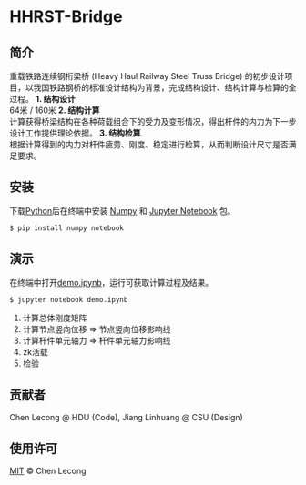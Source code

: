 # HHRST-Bridge 
  
## 简介
重载铁路连续钢桁梁桥 (Heavy Haul Railway Steel Truss Bridge) 的初步设计项目，以我国铁路钢桥的标准设计结构为背景，完成结构设计、结构计算与检算的全过程。
**1. 结构设计**  
64米 / 160米
**2. 结构计算**  
计算获得桥梁结构在各种荷载组合下的受力及变形情况，得出杆件的内力为下一步设计工作提供理论依据。
**3. 结构检算**  
根据计算得到的内力对杆件疲劳、刚度、稳定进行检算，从而判断设计尺寸是否满足要求。  



## 安装
下载[Python](https://www.python.org/)后在终端中安装 [Numpy](https://www.numpy.org.cn/) 和 [Jupyter Notebook](https://jupyter.org/) 包。  
```sh 
$ pip install numpy notebook
```
  


## 演示
在终端中打开[demo.ipynb](demo-v5.1.ipynb)，运行可获取计算过程及结果。
```sh 
$ jupyter notebook demo.ipynb
``` 

1. 计算总体刚度矩阵
2. 计算节点竖向位移 => 节点竖向位移影响线
3. 计算杆件单元轴力 => 杆件单元轴力影响线
4. zk活载
5. 检验
  


## 贡献者
Chen Lecong @ HDU (Code), Jiang Linhuang @ CSU (Design)



## 使用许可

[MIT](LICENSE) © Chen Lecong
